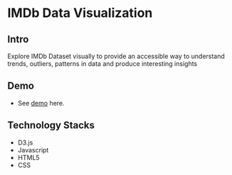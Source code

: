 # IMDb Data Visualization

## Intro
Explore IMDb Dataset visually to provide an accessible way to 
understand trends, outliers, patterns in data and produce interesting insights

## Demo
- See [demo](https://peaceful-tesla-ed60e6.netlify.com/) here.

## Technology Stacks
- D3.js
- Javascript
- HTML5
- CSS
